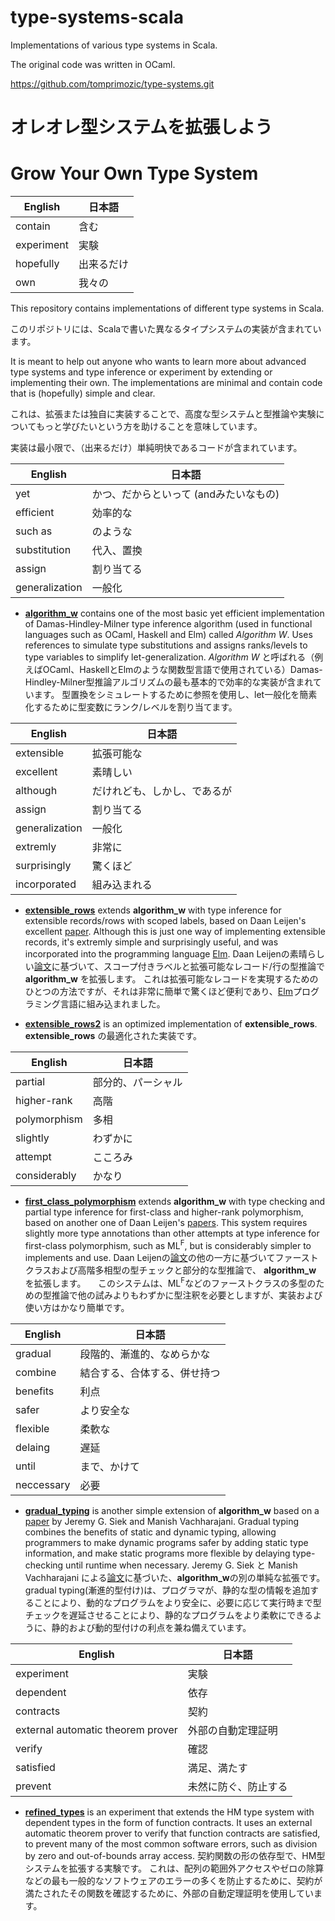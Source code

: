 # type-systems-scala

Implementations of various type systems in Scala.

The original code was written in OCaml.

https://github.com/tomprimozic/type-systems.git


# オレオレ型システムを拡張しよう

# Grow Your Own Type System

|English|日本語|
| --- | --- |
|contain|含む|
|experiment|実験|
|hopefully|出来るだけ|
|own|我々の|

This repository contains implementations of different type systems in Scala.

このリポジトリには、Scalaで書いた異なるタイプシステムの実装が含まれています。

It is meant to help out anyone who wants to learn more about advanced type systems and
type inference or experiment by extending or implementing their own. The implementations
are minimal and contain code that is (hopefully) simple and clear.

これは、拡張または独自に実装することで、高度な型システムと型推論や実験についてもっと学びたいという方を助けることを意味しています。

実装は最小限で、（出来るだけ）単純明快であるコードが含まれています。

|English|日本語|
| --- | --- |
|yet|かつ、だからといって (andみたいなもの)|
|efficient|効率的な|
|such as|のような|
|substitution|代入、置換|
|assign|割り当てる|
|generalization|一般化|

-   [**algorithm_w**](https://github.com/hsk/type-systems-scala/tree/master/algorithm_w)
    contains one of the most basic yet efficient implementation of Damas-Hindley-Milner
    type inference algorithm (used in functional languages such as OCaml, Haskell and Elm)
    called *Algorithm W*. Uses references to simulate type substitutions and assigns
    ranks/levels to type variables to simplify let-generalization.
    *Algorithm W* と呼ばれる（例えばOCaml、HaskellとElmのような関数型言語で使用されている）Damas-Hindley-Milner型推論アルゴリズムの最も基本的で効率的な実装が含まれています。
    型置換をシミュレートするために参照を使用し、let一般化を簡素化するために型変数にランク/レベルを割り当てます。

|English|日本語|
| --- | --- |
|extensible|拡張可能な|
|excellent|素晴しい|
|although|だけれども、しかし、であるが|
|assign|割り当てる|
|generalization|一般化|
|extremly|非常に|
|surprisingly|驚くほど|
|incorporated|組み込まれる|

-   [**extensible_rows**](https://github.com/hsk/type-systems-scala/tree/master/extensible_rows)
    extends **algorithm_w** with type inference for extensible records/rows
    with scoped labels, based on Daan Leijen's excellent [paper][extensible_rows]. Although
    this is just one way of implementing extensible records, it's extremly simple and
    surprisingly useful, and was incorporated into the programming language
    [Elm](http://elm-lang.org/learn/Records.elm).
	Daan Leijenの素晴らしい[論文][extensible_rows]に基づいて、スコープ付きラベルと拡張可能なレコード/行の型推論で **algorithm_w** を拡張します。
	これは拡張可能なレコードを実現するためのひとつの方法ですが、それは非常に簡単で驚くほど便利であり、[Elm](http://elm-lang.org/learn/Records.elm)プログラミング言語に組み込まれました。

-   [**extensible_rows2**](https://github.com/hsk/type-systems-scala/tree/master/extensible_rows2)
    is an optimized implementation of **extensible_rows**.
    **extensible_rows** の最適化された実装です。

|English|日本語|
| --- | --- |
|partial|部分的、パーシャル|
|higher-rank|高階|
|polymorphism|多相|
|slightly|わずかに|
|attempt|こころみ|
|considerably|かなり|

-   [**first_class_polymorphism**](https://github.com/hsk/type-systems-scala/tree/master/first_class_polymorphism)
    extends **algorithm_w** with type checking and partial type inference for first-class
    and higher-rank polymorphism, based on another one of Daan Leijen's [papers][hmf].
    This system requires slightly more type annotations than other attempts at type inference for
    first-class polymorphism, such as ML<sup>F</sup>, but is considerably simpler to implements
    and use.
    Daan Leijenの[論文][hmf]の他の一方に基づいてファーストクラスおよび高階多相型の型チェックと部分的な型推論で、 **algorithm_w** を拡張します。
    このシステムは、ML<sup>F</sup>などのファーストクラスの多型のための型推論で他の試みよりもわずかに型注釈を必要としますが、実装および使い方はかなり簡単です。

|English|日本語|
| --- | --- |
|gradual|段階的、漸進的、なめらかな|
|combine|結合する、合体する、併せ持つ|
|benefits|利点|
|safer|より安全な|
|flexible|柔軟な|
|delaing|遅延|
|until|まで、かけて|
|neccessary|必要|

-   [**gradual_typing**](https://github.com/hsk/type-systems-scala/tree/master/gradual_typing)
    is another simple extension of **algorithm_w** based on a [paper][gradual] by Jeremy G. Siek
    and Manish Vachharajani. Gradual typing combines the benefits of static and dynamic typing,
    allowing programmers to make dynamic programs safer by adding static type information, and
    make static programs more flexible by delaying type-checking until runtime when necessary.
    Jeremy G. Siek と Manish Vachharajani による[論文][gradual]に基づいた、**algorithm_w**の別の単純な拡張です。
    gradual typing(漸進的型付け)は、プログラマが、静的な型の情報を追加することにより、動的なプログラムをより安全に、必要に応じて実行時まで型チェックを遅延させることにより、静的なプログラムをより柔軟にできるように、静的および動的型付けの利点を兼ね備えています。

|English|日本語|
| --- | --- |
|experiment|実験|
|dependent|依存|
|contracts|契約|
|external automatic theorem prover|外部の自動定理証明|
|verify|確認|
|satisfied|満足、満たす|
|prevent|未然に防ぐ、防止する|

-   [**refined_types**](https://github.com/hsk/type-systems-scala/tree/master/refined_types)
    is an experiment that extends the HM type system with dependent types in the form of function
    contracts. It uses an external automatic theorem prover to verify that function contracts are
    satisfied, to prevent many of the most common software errors, such
    as division by zero and out-of-bounds array access.
    契約関数の形の依存型で、HM型システムを拡張する実験です。
    これは、配列の範囲外アクセスやゼロの除算などの最も一般的なソフトウェアのエラーの多くを防止するために、契約が満たされたその関数を確認するために、外部の自動定理証明を使用しています。


[extensible_rows]: http://research.microsoft.com/apps/pubs/default.aspx?id=65409
[hmf]: http://research.microsoft.com/apps/pubs/default.aspx?id=132621
[gradual]: http://citeseerx.ist.psu.edu/viewdoc/download?doi=10.1.1.84.8219&rep=rep1&type=pdf
